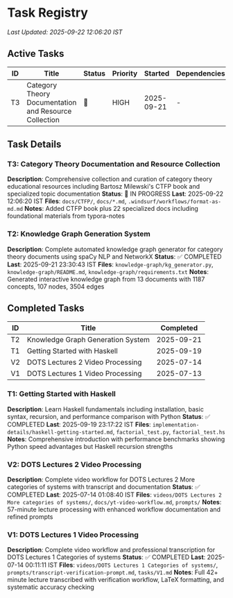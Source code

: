 # Task Registry
*Last Updated: 2025-09-22 12:06:20 IST*

## Active Tasks
| ID | Title | Status | Priority | Started | Dependencies |
|----|-------|--------|----------|---------|--------------|
| T3 | Category Theory Documentation and Resource Collection | 🔄 | HIGH | 2025-09-21 | - |

## Task Details

### T3: Category Theory Documentation and Resource Collection
**Description**: Comprehensive collection and curation of category theory educational resources including Bartosz Milewski's CTFP book and specialized topic documentation
**Status**: 🔄 IN PROGRESS **Last**: 2025-09-22 12:06:20 IST
**Files**: `docs/CTFP/`, `docs/*.md`, `.windsurf/workflows/format-as-md.md`
**Notes**: Added CTFP book plus 22 specialized docs including foundational materials from typora-notes

### T2: Knowledge Graph Generation System
**Description**: Complete automated knowledge graph generator for category theory documents using spaCy NLP and NetworkX
**Status**: ✅ COMPLETED **Last**: 2025-09-21 23:30:43 IST
**Files**: `knowledge-graph/kg_generator.py`, `knowledge-graph/README.md`, `knowledge-graph/requirements.txt`
**Notes**: Generated interactive knowledge graph from 13 documents with 1187 concepts, 107 nodes, 3504 edges

## Completed Tasks
| ID | Title | Completed |
|----|-------|-----------|
| T2 | Knowledge Graph Generation System | 2025-09-21 |
| T1 | Getting Started with Haskell | 2025-09-19 |
| V2 | DOTS Lectures 2 Video Processing | 2025-07-14 |
| V1 | DOTS Lectures 1 Video Processing | 2025-07-13 |

### T1: Getting Started with Haskell
**Description**: Learn Haskell fundamentals including installation, basic syntax, recursion, and performance comparison with Python
**Status**: ✅ COMPLETED **Last**: 2025-09-19 23:17:22 IST
**Files**: `implementation-details/haskell-getting-started.md`, `factorial_test.py`, `factorial_test.hs`
**Notes**: Comprehensive introduction with performance benchmarks showing Python speed advantages but Haskell recursion strengths

### V2: DOTS Lectures 2 Video Processing
**Description**: Complete video workflow for DOTS Lectures 2 More categories of systems with transcript and documentation
**Status**: ✅ COMPLETED **Last**: 2025-07-14 01:08:40 IST
**Files**: `videos/DOTS Lectures 2 More categories of systems/`, `docs/yt-video-workflow.md`, `prompts/`
**Notes**: 57-minute lecture processing with enhanced workflow documentation and refined prompts

### V1: DOTS Lectures 1 Video Processing
**Description**: Complete video workflow and professional transcription for DOTS Lectures 1 Categories of systems
**Status**: ✅ COMPLETED **Last**: 2025-07-14 00:11:11 IST
**Files**: `videos/DOTS Lectures 1 Categories of systems/`, `prompts/transcript-verification-prompt.md`, `tasks/V1.md`
**Notes**: Full 42+ minute lecture transcribed with verification workflow, LaTeX formatting, and systematic accuracy checking
